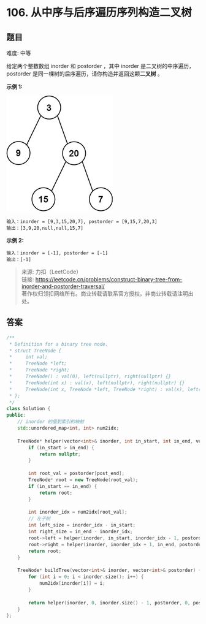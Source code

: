 # 106. 从中序与后序遍历序列构造二叉树

## 题目

难度: 中等

给定两个整数数组 inorder 和 postorder ，其中 inorder 是二叉树的中序遍历， postorder 是同一棵树的后序遍历，请你构造并返回这颗**二叉树** 。

**示例 1:**

![](image/image-20231022190107779.png)

```
输入：inorder = [9,3,15,20,7], postorder = [9,15,7,20,3]
输出：[3,9,20,null,null,15,7]

```

**示例 2:**

```
输入：inorder = [-1], postorder = [-1]
输出：[-1]

```

> 来源: 力扣（LeetCode）  
> 链接: <https://leetcode.cn/problems/construct-binary-tree-from-inorder-and-postorder-traversal/>  
> 著作权归领扣网络所有。商业转载请联系官方授权，非商业转载请注明出处。

## 答案

```c++
/**
 * Definition for a binary tree node.
 * struct TreeNode {
 *     int val;
 *     TreeNode *left;
 *     TreeNode *right;
 *     TreeNode() : val(0), left(nullptr), right(nullptr) {}
 *     TreeNode(int x) : val(x), left(nullptr), right(nullptr) {}
 *     TreeNode(int x, TreeNode *left, TreeNode *right) : val(x), left(left), right(right) {}
 * };
 */
class Solution {
public:
    // inorder 的值到索引的映射
    std::unordered_map<int, int> num2idx;

    TreeNode* helper(vector<int>& inorder, int in_start, int in_end, vector<int>& postorder, int post_start, int post_end) {
        if (in_start > in_end) {
            return nullptr;
        }

        int root_val = postorder[post_end];
        TreeNode* root = new TreeNode(root_val);
        if (in_start == in_end) {
            return root;
        }

        int inorder_idx = num2idx[root_val];
        // 左子树
        int left_size = inorder_idx - in_start;
        int right_size = in_end - inorder_idx;
        root->left = helper(inorder, in_start, inorder_idx - 1, postorder, post_start, post_start + left_size - 1);
        root->right = helper(inorder, inorder_idx + 1, in_end, postorder, post_start + left_size, post_end - 1);
        return root;
    }

    TreeNode* buildTree(vector<int>& inorder, vector<int>& postorder) {
        for (int i = 0; i < inorder.size(); i++) {
            num2idx[inorder[i]] = i;
        }

        return helper(inorder, 0, inorder.size() - 1, postorder, 0, postorder.size() - 1);
    }
};
```
